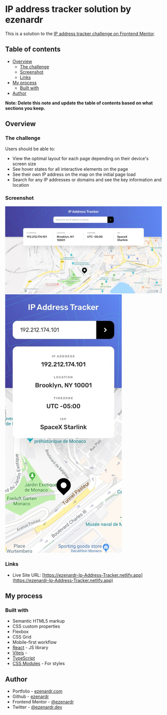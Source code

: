 # IP address tracker solution by ezenardr

This is a solution to the [IP address tracker challenge on Frontend Mentor](https://www.frontendmentor.io/challenges/ip-address-tracker-I8-0yYAH0).

## Table of contents

-   [Overview](#overview)
    -   [The challenge](#the-challenge)
    -   [Screenshot](#screenshot)
    -   [Links](#links)
-   [My process](#my-process)
    -   [Built with](#built-with)
-   [Author](#author)

**Note: Delete this note and update the table of contents based on what sections you keep.**

## Overview

### The challenge

Users should be able to:

-   View the optimal layout for each page depending on their device's screen size
-   See hover states for all interactive elements on the page
-   See their own IP address on the map on the initial page load
-   Search for any IP addresses or domains and see the key information and location

### Screenshot

![](./design/desktop-design.jpg)
![](./design/mobile-design.jpg)

### Links

-   Live Site URL: [https://ezenardr-Ip-Address-Tracker.netlify.app](https://ezenardr-Ip-Address-Tracker.netlify.app)

## My process

### Built with

-   Semantic HTML5 markup
-   CSS custom properties
-   Flexbox
-   CSS Grid
-   Mobile-first workflow
-   [React](https://reactjs.org/) - JS library
-   [Vitejs](https://nextjs.org/) -
-   [TypeScript](https://www.typescriptlang.org/)
-   [CSS Modules](https://github.com/css-modules/css-modules) - For styles

## Author

-   Portfolio - [ezenardr.com](https://www.ezenardr.com)
-   Github - [ezenardr](https://www.github.com/ezenardr)
-   Frontend Mentor - [@ezenardr](https://www.frontendmentor.io/profile/ezenardr)
-   Twitter - [@ezenardr.dev](https://www.twitter.com/ezenardr.dev)
